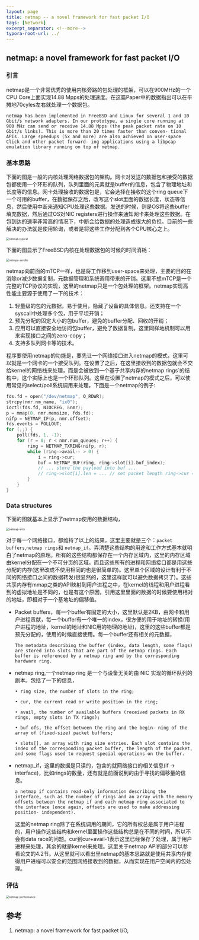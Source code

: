 ```yaml
---
layout: page
title: netmap -- a novel framework for fast packet I/O
tags: [Network]
excerpt_separator: <!--more-->
typora-root-url: ../
---
```


## netmap: a novel framework for fast packet I/O 

### 引言

  netmap是一个非常优秀的使用内核旁路的包处理的框架，可以在900MHz的一个CPU Core上面实现14.88 Mpps的处理速度。在这篇Paper中的数据指出可以在平摊地70cyles左右就处理一个数据包。

```
netmap has been implemented in FreeBSD and Linux for several 1 and 10 Gbit/s network adapters. In our prototype, a single core running at 900 MHz can send or receive 14.88 Mpps (the peak packet rate on 10 Gbit/s links). This is more than 20 times faster than conven- tional APIs. Large speedups (5x and more) are also achieved on user-space Click and other packet forward- ing applications using a libpcap emulation library running on top of netmap.
```

###  基本思路

  下面的图是一般的内核处理网络数据包的架构。网卡对发送的数据包和接受的数据包都使用一个环形的队列，队列里面的元素就是buffer的信息，包含了物理地址和长度等的信息。网卡处理接收的数据包是，它会选择在接收的这个ring queue下一个可用的buffer，在数据保存之后，改写这个slot里面的数据长度，状态等信息，然后使用中断来通知CPU处理这些数据。发送的时候，则是OS将这些buffer填充数据，然后通过OS对NIC registers进行操作来通知网卡来处理这些数据。在包到达的速率非常高的情况下，中断会给数据的处理造成很大的负担。目前的一些解决的办法就是使用轮询，或者是将这些工作分配到各个CPU核心之上。

<img src="/assets/img/netmap-typical.png" alt="netmap-typical" style="zoom:50%;" />

  下面的图显示了FreeBSD内核在处理数据包的时候的时间消耗：

<img src="/assets/img/netmpa-sendto.png" alt="netmpa-sendto" style="zoom:50%;" />

 netmap向前面的mTCP一样，也是将工作移到user-space来处理，主要的目的在消除or减少数据复制，元数据管理和系统调用带来的开销。这里不想mTCP是一个完整的TCP协议的实现，这里的netmap只是一个包处理的框架。netmap实现高性能主要源于使用了一下的技术：

1. 轻量级的包的元数据，易于使用，隐藏了设备的具体信息。还支持在一个syscall中处理多个包，用于平坦开销；
2. 预先分配的固定大小的包buffer，避免的buffer分配、回收的开销；
3. 应用可以直接安全地访问包buffer，避免了数据复制。这里同样地机制可以用来实现接口之间的zero-copy；
4. 支持多队列网卡等的技术。

  程序要使用netmap的功能是，要先让一个网络接口进入netmap的模式，这里可以就是一个网卡的一个接受队列。在设置了之后，在这里接收到的数据包就会不交给kernel的网络栈来处理，而是会被放到一个基于共享内存的netmap rings`的结构中，这个实际上也是一个环形队列。这里在设置了netmap的模式之后，可以使用常见的select/poll系统调用来处理，下面是一个netmap的例子:

```c
fds.fd = open("/dev/netmap", O_RDWR); 
strcpy(nmr.nm_name, "ix0"); 
ioctl(fds.fd, NIOCREG, &nmr);
p = mmap(0, nmr.memsize, fds.fd); 
nifp = NETMAP_IF(p, nmr.offset);
fds.events = POLLOUT;
for (;;) {
    poll(fds, 1, -1);
    for (r = 0; r < nmr.num_queues; r++) {
        ring = NETMAP_TXRING(nifp, r); 
        while (ring->avail-- > 0) {
            i = ring->cur;
            buf = NETMAP_BUF(ring, ring->slot[i].buf_index); 
            // ... store the payload into buf ... 
            // ring->slot[i].len = ... // set packet length ring->cur = NETMAP_NEXT(ring, i);
        }
    }
}
```

### Data structures 

 下面的图就基本上显示了netmap使用的数据结构，

<img src="/assets/img/netmap-arch.png" alt="netmap-arch" style="zoom:50%;" />

 对于每一个网络接口，都维持了以上的结果，这里主要就是三个：`packet buffers`,`netmap rings`和 `netmap_if`。弄清楚这些结构的用途和工作方式基本就明白了netmap的原理。所有的这些结构都保存在一个内存区域内，这里的内存区域由kernel分配在一个不可分页的区域。而且这些所有的进程和网络接口都是用这些分配的内存(这里改成不使用相同的也是很简单的)。这里单个区域的设计有利于不同的网络接口之间的数据转发(很显然的，这里这样就可以避免数据拷贝了)。这些共享内存有mmap之类的API映射到用户进程之中，在kernel的线程和用户进程看到的虚拟地址是不同的，也是有这个原因，引用这里里面的数据的时候要使用相对的地址，即相对于一个基地址的偏移值。

* Packet buffers，每一个buffer有固定的大小，这里默认是2KB，由网卡和用户进程贡献，每一个buffer有一个唯一的index，很方便的用于地址的转换(用户进程的地址，kernel的地址和NIC用的物理的地址)，这里的这些buffer都是预先分配的，使用的时候直接使用。每一个buffer还有相关的元数据，

  ```
  The metadata describing the buffer (index, data length, some flags) are stored into slots that are part of the netmap rings. Each buffer is referenced by a netmap ring and by the corresponding hardware ring.
  ```

* netmap ring,一个netmap ring 是一个与设备无关的由 NIC 实现的循环队列的副本。包括了一下的信息，

  ```
  • ring size, the number of slots in the ring;
  
  • cur, the current read or write position in the ring;
  
  • avail, the number of available buffers (received packets in RX rings, empty slots in TX rings);
  
  • buf ofs, the offset between the ring and the begin- ning of the array of (fixed-size) packet buffers;
  
  • slots[], an array with ring size entries. Each slot contains the index of the corresponding packet buffer, the length of the packet, and some flags used to request special operations on the buffer.
  ```

* netmap_if，这里的数据是只读的，包含的就网络接口的相关信息(if -> interface)，比如rings的数量，还有就是前面说到的由于寻找的偏移量的信息。

  ```
  a netmap if contains read-only information describing the interface, such as the number of rings and an array with the memory offsets between the netmap if and each netmap ring associated to the interface (once again, offsets are used to make addressing position- independent).
  ```

  这里的netmap ring除了在系统调用的期间，它的所有权总是属于用户进程的，用户操作这些结构和kernel里面操作这些结构总是在不同的时间，所以不会有data race的问题。cur到cur+avail-1表示这里已经保存了处理，属于用户进程来处理，其余的就是kernel来处理。这里关于netmap API的部分可以参看论文的4.2节。从这里就可以看出里netmap的基本思路就是使用共享内存使得用户进程可以安全的范围网络接收到的数据，从而实现在用户空间内的包处理。


### 评估

<img src="/assets/img/netmap-performance.png" alt="netmap-performance" style="zoom:50%;" />

## 参考

1. netmap: a novel framework for fast packet I/O, 